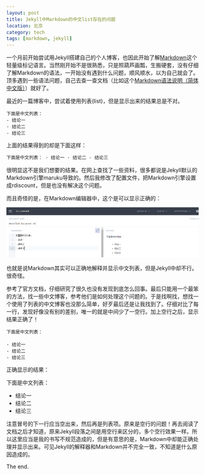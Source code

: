```yaml
---
layout: post
title: Jekyll中Markdown的中文list存在的问题
location: 北京
category: tech
tags: [markdown, jekyll]
---
```

一个月前开始尝试用Jekyll搭建自己的个人博客，也因此开始了解[Markdown](http://daringfireball.net/projects/markdown/)这个轻量级标记语言。当然刚开始不是很熟悉，只是照葫芦画瓢，生搬硬套，没有仔细了解Markdown的语法，一开始没有遇到什么问题，顺风顺水，以为自己就会了。顶多遇到一些语法问题，自己去查一查文档（比如这个[Markdown语法说明（简体中文版）](http://wowubuntu.com/markdown/index.html)）就好了。

最近的一篇博客中，尝试着使用列表(list)，但是显示出来的结果总是不对。

```
下面是中文列表：
- 结论一
- 结论二
- 结论三
```

上面的结果得到的却是下面这样：

```html
下面是中文列表： - 结论一 - 结论二 - 结论三
```

很明显这不是我们想要的结果。在网上查找了一些资料，很多都说是Jekyll默认的Markdown引擎maruku导致的。然后我修改了配置文件，把Markdown引擎设置成rdiscount，但是也没有解决这个问题。

而且奇怪的是，在Markdown编辑器中，这个是可以显示正确的：

![list in markdown](/images/2014-12-23-list-in-markdown.PNG)

也就是说Markdown其实可以正确地解释并显示中文列表，但是Jekyll中却不行。很奇怪。

参考了官方文档，仔细研究了很久也没有发现到底怎么回事。最后只能用一个最笨的方法，找一些中文博客，参考他们是如何处理这个问题的。于是找啊找，想找一个使用了列表的中文博客也没那么简单，好歹最后还是让我找到了。仔细对比了每一行，发现好像没有别的差别，唯一的就是中间少了一空行。加上空行之后，显示结果正确了！

```
下面是中文列表：

- 结论一
- 结论二
- 结论三
```

正确显示的结果：

下面是中文列表：

- 结论一
- 结论二
- 结论三

注意冒号的下一行应当空出来，然后再是列表项。原来是空行的问题！再去阅读了文档之后才知道，原来Jekyll段落之间是用空行来区分的，多个空行效果一样。所以这里应当是我的书写不规范造成的，但是有意思的是，Markdown中却能正确处理并显示出来。可见Jekyll的解释器和Markdown并不完全一致，不知道是什么原因造成的。

The end.

